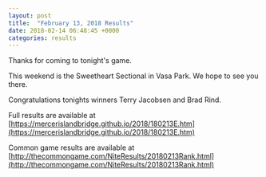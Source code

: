 ```yaml
---
layout: post
title:  "February 13, 2018 Results"
date: 2018-02-14 06:48:45 +0000
categories: results
---
```

Thanks for coming to tonight's game.

This weekend is the Sweetheart Sectional in Vasa Park. We hope to see you there.

Congratulations tonights winners Terry Jacobsen and Brad Rind.

Full results are available at [https://mercerislandbridge.github.io/2018/180213E.htm](https://mercerislandbridge.github.io/2018/180213E.htm)

Common game results are available at [http://thecommongame.com/NiteResults/20180213Rank.html](http://thecommongame.com/NiteResults/20180213Rank.html)
